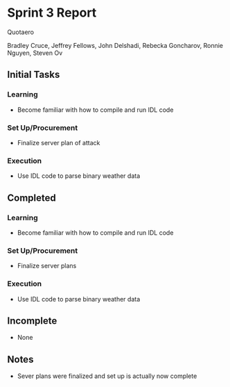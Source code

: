 # Sprint 3 Report

Quotaero

Bradley Cruce, Jeffrey Fellows, John Delshadi, Rebecka Goncharov, Ronnie Nguyen, Steven Ov

## Initial Tasks
### Learning
+ Become familiar with how to compile and run IDL code

### Set Up/Procurement
+ Finalize server plan of attack

### Execution
+ Use IDL code to parse binary weather data

## Completed 
### Learning
+ Become familiar with how to compile and run IDL code

### Set Up/Procurement
+ Finalize server plans

### Execution
+ Use IDL code to parse binary weather data

## Incomplete 
+ None

## Notes
+ Sever plans were finalized and set up is actually now complete




